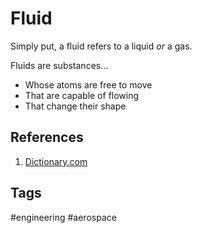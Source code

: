 # Fluid

Simply put, a fluid refers to a liquid *or* a gas.  

Fluids are substances... 
* Whose atoms are free to move  
* That are capable of flowing  
* That change their shape  

## References
1. [Dictionary.com](https://www.dictionary.com/browse/fluid)


## Tags
#engineering #aerospace
